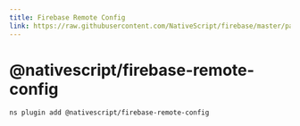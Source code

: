 ```yaml
---
title: Firebase Remote Config
link: https://raw.githubusercontent.com/NativeScript/firebase/master/packages/firebase-remote-config/README.md
---
```


# @nativescript/firebase-remote-config

```cli
ns plugin add @nativescript/firebase-remote-config
```
